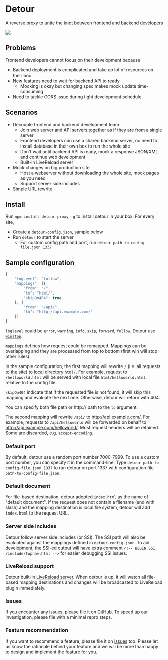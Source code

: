 # Detour
A reverse proxy to untie the knot between frontend and backend developers

[<img src="https://travis-ci.org/candrholdings/detour.svg?branch=master" />](https://travis-ci.org/candrholdings/detour)

## Problems
Frontend developers cannot focus on their development because

* Backend deployment is complicated and take up lot of resources on their box
* New features need to wait for backend API to ready
  * Mocking is okay but changing spec makes mock update time-consuming
* Need to tackle CORS issue during tight development schedule

## Scenarios
* Decouple frontend and backend development team
  * Join web server and API servers together as if they are from a single server
  * Frontend developers can use a shared backend server, no need to install database in their own box to run the whole site
  * Don't wait until backend API is ready, mock a response JSON/XML and continue web development
  * Built-in LiveReload server
* Mock changes on big production site
  * Host a webserver without downloading the whole site, mock pages as you need
  * Support server side includes
* Simple URL rewrite

## Install
Run `npm install detour-proxy -g` to install detour in your box. For every site,

* Create a [`detour-config.json`](detour-config.json), sample below
* Run `detour` to start the server
  * For custom config path and port, run `detour path-to-config-file.json 1337`

## Sample configuration
```js
{
    "logLevel": "follow",
    "mappings": [{
        "from": "/",
        "to": "html/",
        "skipOn404": true
    }, {
        "from": "/api/",
        "to": "http://api.example.com/"
    }]
}
```

`loglevel` could be `error`, `warning`, `info`, `skip`, `forward`, `follow`. Detour use [`winston`](/winstonjs/winston).

`mappings` defines how request could be remapped. Mappings can be overlapping and they are processed from top to bottom (first win will stop other rules).

In the sample configuration, the first mapping will rewrite `/` (i.e. all requests to the site) to local directory `html/`. For example, request to `/helloworld.html` will be served with local file `html/helloworld.html`, relative to the config file.

`skipOn404` indicate that if the requested file is not found, it will skip this mapping and evaluate the next one. Otherwise, detour will return with 404.

You can specify both file path or http:// path to the `to` argument.

The second mapping will rewrite `/api/` to http://api.example.com/. For example, requests to `/api/helloworld` will be forwarded on behalf to http://api.example.com/helloworld/. Most request headers will be retained. Some are discarded, e.g. `accept-encoding`.

### Default port
By default, detour use a random port number 7000-7999. To use a custom port number, you can specify it in the command-line. Type `detour path-to-config-file.json 1337` to run detour on port 1337 with configuration file `path-to-config-file.json`.

### Default document
For file-based destination, detour adopted `index.html` as the name of "default document". If the request does not contain a filename (end with slash) and the mapping destination is local file system, detour will add `index.html` to the request URL.

### Server side includes
Detour follow server side includes (or SSI). The SSI path will also be evaluated against the mappings defined in `detour-config.json`. To aid development, the SSI-ed output will have extra comment `<!-- BEGIN SSI /include/topnav.html -->` for easier debugging SSI issues.

### LiveReload support
Detour built-in [LiveReload server](http://livereload.com/). When detour is up, it will watch all file-based mapping destinations and changes will be broadcasted to LiveReload plugin immediately.

### Issues
If you encounter any issues, please file it on [GitHub](issues). To speed up our investigation, please file with a minimal repro steps.

### Feature recommendation
If you want to recommend a feature, please file it on [issues](issues) too. Please let us know the rationale behind your feature and we will be more than happy to design and implement the feature for you.
